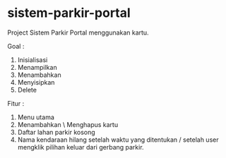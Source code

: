 # sistem-parkir-portal

Project Sistem Parkir Portal menggunakan kartu.

Goal :
1. Inisialisasi
2. Menampilkan
3. Menambahkan
4. Menyisipkan
5. Delete

Fitur :
1. Menu utama
2. Menambahkan \ Menghapus kartu
3. Daftar lahan parkir kosong
4. Nama kendaraan hilang setelah waktu yang ditentukan / setelah user mengklik pilihan keluar dari gerbang parkir.
